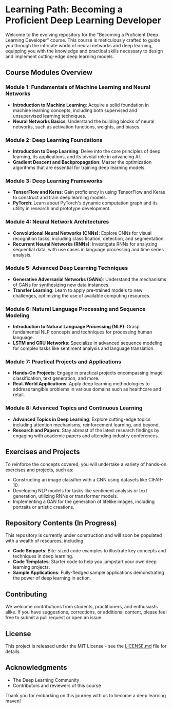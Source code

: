 # Learning Path: Becoming a Proficient Deep Learning Developer

Welcome to the evolving repository for the "Becoming a Proficient Deep Learning Developer" course. This course is meticulously crafted to guide you through the intricate world of neural networks and deep learning, equipping you with the knowledge and practical skills necessary to design and implement cutting-edge deep learning models.

## Course Modules Overview

### Module 1: Fundamentals of Machine Learning and Neural Networks
- **Introduction to Machine Learning**: Acquire a solid foundation in machine learning concepts, including both supervised and unsupervised learning techniques.
- **Neural Networks Basics**: Understand the building blocks of neural networks, such as activation functions, weights, and biases.

### Module 2: Deep Learning Foundations
- **Introduction to Deep Learning**: Delve into the core principles of deep learning, its applications, and its pivotal role in advancing AI.
- **Gradient Descent and Backpropagation**: Master the optimization algorithms that are essential for training deep learning models.

### Module 3: Deep Learning Frameworks
- **TensorFlow and Keras**: Gain proficiency in using TensorFlow and Keras to construct and train deep learning models.
- **PyTorch**: Learn about PyTorch's dynamic computation graph and its utility in research and prototype development.

### Module 4: Neural Network Architectures
- **Convolutional Neural Networks (CNNs)**: Explore CNNs for visual recognition tasks, including classification, detection, and segmentation.
- **Recurrent Neural Networks (RNNs)**: Investigate RNNs for analyzing sequential data, with use cases in language processing and time series analysis.

### Module 5: Advanced Deep Learning Techniques
- **Generative Adversarial Networks (GANs)**: Understand the mechanisms of GANs for synthesizing new data instances.
- **Transfer Learning**: Learn to apply pre-trained models to new challenges, optimizing the use of available computing resources.

### Module 6: Natural Language Processing and Sequence Modeling
- **Introduction to Natural Language Processing (NLP)**: Grasp fundamental NLP concepts and techniques for processing human language.
- **LSTM and GRU Networks**: Specialize in advanced sequence modeling for complex tasks like sentiment analysis and language translation.

### Module 7: Practical Projects and Applications
- **Hands-On Projects**: Engage in practical projects encompassing image classification, text generation, and more.
- **Real-World Applications**: Apply deep learning methodologies to address tangible problems in various domains such as healthcare and retail.

### Module 8: Advanced Topics and Continuous Learning
- **Advanced Topics in Deep Learning**: Explore cutting-edge topics including attention mechanisms, reinforcement learning, and beyond.
- **Research and Papers**: Stay abreast of the latest research findings by engaging with academic papers and attending industry conferences.

## Exercises and Projects

To reinforce the concepts covered, you will undertake a variety of hands-on exercises and projects, such as:

- Constructing an image classifier with a CNN using datasets like CIFAR-10.
- Developing NLP models for tasks like sentiment analysis or text generation, utilizing RNNs or transformer models.
- Implementing a GAN for the generation of lifelike images, including portraits or artistic creations.

## Repository Contents (In Progress)

This repository is currently under construction and will soon be populated with a wealth of resources, including:

- **Code Snippets**: Bite-sized code examples to illustrate key concepts and techniques in deep learning.
- **Code Templates**: Starter code to help you jumpstart your own deep learning projects.
- **Sample Applications**: Fully-fledged sample applications demonstrating the power of deep learning in action.

## Contributing

We welcome contributions from students, practitioners, and enthusiasts alike. If you have suggestions, corrections, or additional content, please feel free to submit a pull request or open an issue.

## License

This project is released under the MIT License - see the [LICENSE.md](LICENSE.md) file for details.

## Acknowledgments

- The Deep Learning Community
- Contributors and reviewers of this course

Thank you for embarking on this journey with us to become a deep learning maven!
